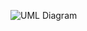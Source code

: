 ![UML Diagram](http://www.plantuml.com/plantuml/png/TPFFRjD048VlVeh19pWqolz4Uq1T9zje8Tb4jajLA8ULlKbDdTrelU62EF0uF4TVZ7NgYh4CFbdp_UQRaKU-hfoqxdmiW-1DhlQ5LX2pHKh5Qir0c5m5rLEXJzBA8rYLEQaFfO8V0VWdajdJmPgppXUcD1Rk7WkdNeYnkR8lrQZqiKlrncY7Qp-3uAyo7FJx13PC9FG3WuWpyOa9lgGXoEgoYEVj-830cekFi6ImU_wrueB27OjGVj3E3md4BBdr8-gMnNQpYx5zs4wF2B0gCzya79z_EvCRo1MSvC4ywBTSEsLbvehl2gApSqQ_Gw9HMpGciAJfDgc7tjCTGybnEpb1oJIc8hbXCHCBZhUSj5kcf3uNZ_Z6jwqfy0rTCT7hzHxq5wxtnXwbAum6_mRkKS7bBb-HRzhspGYiOkf79h3RnjvDr_mpZI6zxNwmMRjrJe299UBp86Zk1bTNxrzl0WHojPVdqZLqWEYmGuU8ZX1jy0ZXiSVXlJofy1zmKiFKIbtjbLKwAsJuwXYZsBIpmEG_jC5JX6UTvXcYymwT8zh7wckby_gN_0C0)
